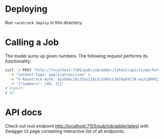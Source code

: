 # Deploying
Run `racetrack deploy` in this directory.

# Calling a Job
The model sums up given numbers. 
The following request performs its functionality:
```bash
curl -X POST "http://localhost:7105/pub/job/adder/latest/api/v1/perform" \
  -H "Content-Type: application/json" \
  -H "X-Racetrack-Auth: eyJhbGciOiJIUzI1NiIsInR5cCI6IkpXVCJ9.eyJzZWVkIjoiY2UwODFiMDUtYTRhMC00MTRhLThmNmEtODRjMDIzMTkxNmE2Iiwic3ViamVjdCI6ImFkbWluIiwic3ViamVjdF90eXBlIjoidXNlciIsInNjb3BlcyI6bnVsbH0.xDUcEmR7USck5RId0nwDo_xtZZBD6pUvB2vL6i39DQI" \
  -d '{"numbers": [40, 2]}'
# Expect:
# 42
```

# API docs
Check out root endpoint [http://localhost:7105/pub/job/adder/latest](http://localhost:7105/pub/job/adder/latest)
with Swagger UI page containing interactive list of all endpoints.
